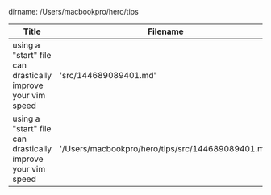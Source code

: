 dirname: /Users/macbookpro/hero/tips


 Title                                                                            |  Filename
--------------------------------------------------------------------------------- | --------------------------
 using a "start" file can drastically improve your vim speed                      |  'src/144689089401.md'
 using a "start" file can drastically improve your vim speed                      |  '/Users/macbookpro/hero/tips/src/144689089401.md'

